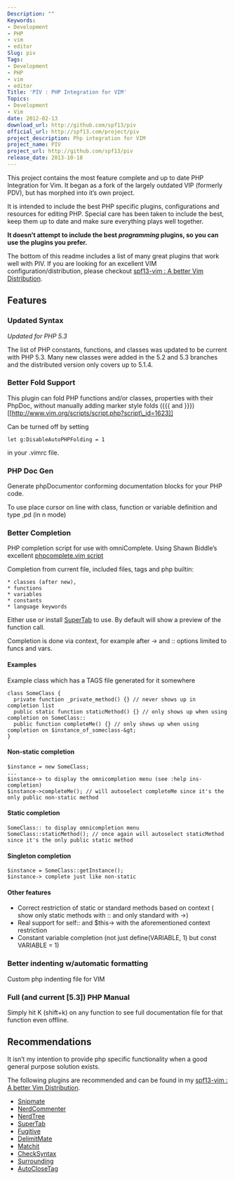 ```yaml
---
Description: ""
Keywords:
- Development
- PHP
- vim
- editor
Slug: piv
Tags:
- Development
- PHP
- vim
- editor
Title: 'PIV : PHP Integration for VIM'
Topics:
- Development
- Vim
date: 2012-02-13
download_url: http://github.com/spf13/piv
official_url: http://spf13.com/project/piv
project_description: Php integration for VIM
project_name: PIV
project_url: http://github.com/spf13/piv
release_date: 2013-10-18
---
```


This project contains the most feature complete and up to date PHP
Integration for Vim. It began as a fork of the largely outdated VIP
(formerly PDV), but has morphed into it’s own project.

It is intended to include the best PHP specific plugins, configurations
and resources for editing PHP. Special care has been taken to include
the best, keep them up to date and make sure everything plays well
together.

**It doesn’t attempt to include the best *programming* plugins, so you
can use the plugins you prefer.**

The bottom of this readme includes a list of many great plugins that
work well with PIV. If you are looking for an excellent VIM
configuration/distribution, please checkout [spf13-vim : A better Vim
Distribution](http://spf13.com/project/spf13-vim "spf13-vim : A better Vim Distribution").

Features
--------

### Updated Syntax

*Updated for PHP 5.3*

The list of PHP constants, functions, and classes was updated to be
current with PHP 5.3. Many new classes were added in the 5.2 and 5.3
branches and the distributed version only covers up to 5.1.4.

### Better Fold Support

This plugin can fold PHP functions and/or classes, properties with their
PhpDoc, without manually adding marker style folds ({{{ and }}})
[[http://www.vim.org/scripts/script.php?script\_id=1623]]

Can be turned off by setting


    let g:DisableAutoPHPFolding = 1

in your .vimrc file.

### PHP Doc Gen

Generate phpDocumentor conforming documentation blocks for your PHP
code.

To use place cursor on line with class, function or variable definition
and type ,pd (in n mode)

### Better Completion

PHP completion script for use with omniComplete. Using Shawn Biddle’s
excellent [phpcomplete.vim
script](http://www.vim.org/scripts/script.php?script_id=3171)

Completion from current file, included files, tags and php builtin:


    * classes (after new),
    * functions
    * variables
    * constants
    * language keywords

Either use or
install [SuperTab](http://www.vim.org/scripts/script.php?script_id=1643)
to use. By default will show a preview of the function call.

Completion is done via context, for example after -\> and :: options
limited to funcs and vars.

#### Examples

Example class which has a TAGS file generated for it somewhere


    class SomeClass {
      private function _private_method() {} // never shows up in completion list
      public static function staticMethod() {} // only shows up when using completion on SomeClass::
      public function completeMe() {} // only shows up when using completion on $instance_of_someclass-&gt;
    }

#### Non-static completion


    $instance = new SomeClass;
    ...
    $instance-> to display the omnicompletion menu (see :help ins-completion)
    $instance->completeMe(); // will autoselect completeMe since it's the only public non-static method

#### Static completion


    SomeClass:: to display omnicompletion menu
    SomeClass::staticMethod(); // once again will autoselect staticMethod since it's the only public static method

#### Singleton completion


    $instance = SomeClass::getInstance();
    $instance-> complete just like non-static

#### Other features

-   Correct restriction of static or standard methods based on context (
    show only static methods with :: and only standard with -\>)
-   Real support for self:: and $this-\> with the aforementioned
    context restriction
-   Constant variable completion (not just define(VARIABLE, 1) but const
    VARIABLE = 1)

### Better indenting w/automatic formatting

Custom php indenting file for VIM

### Full (and current [5.3]) PHP Manual

Simply hit K (shift+k) on any function to see full documentation file
for that function even offline.

Recommendations
---------------

It isn’t my intention to provide php specific functionality when a good
general purpose solution exists.

The following plugins are recommended and can be found in my [spf13-vim
: A better Vim
Distribution](../project/spf13-vim "spf13-vim : A better Vim Distribution").

-   [Snipmate](http://github.com/msanders/snipmate.vim)
-   [NerdCommenter](http://github.com/scrooloose/nerdcommenter.git)
-   [NerdTree](http://github.com/scrooloose/nerdtree)
-   [SuperTab](http://www.vim.org/scripts/script.php?script_id=1643)
-   [Fugitive](http://github.com/tpope/vim-fugitive.git)
-   [DelimitMate](http://github.com/Raimondi/delimitMate)
-   [Matchit](http://www.vim.org/scripts/script.php?script_id=39)
-   [CheckSyntax](http://www.vim.org/scripts/script.php?script_id=1431)
-   [Surrounding](http://github.com/msanders/vim-files/blob/master/plugin/surrounding.vim)
-   [AutoCloseTag](http://www.vim.org/scripts/script.php?script_id=2591)
